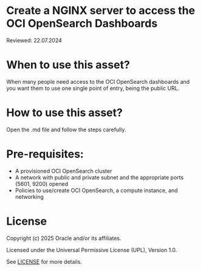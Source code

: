 # Create a NGINX server to access the OCI OpenSearch Dashboards

Reviewed: 22.07.2024

# When to use this asset?

When many people need access to the OCI OpenSearch dashboards and you want them to use one single point of entry, being the public URL. 

# How to use this asset?

Open the .md file and follow the steps carefully.

# Pre-requisites:

- A provisioned OCI OpenSearch cluster
- A network with public and private subnet and the appropriate ports (5601, 9200) opened
- Policies to use/create OCI OpenSearch, a compute instance, and networking

# License

Copyright (c) 2025 Oracle and/or its affiliates.

Licensed under the Universal Permissive License (UPL), Version 1.0.

See [LICENSE](https://github.com/oracle-devrel/technology-engineering/blob/main/LICENSE) for more details.
